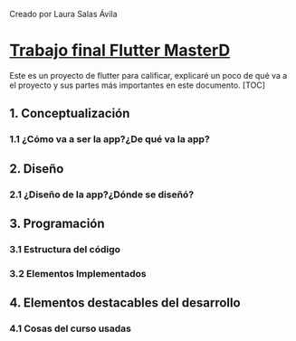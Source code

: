 Creado por Laura Salas Ávila
# <u>Trabajo final Flutter MasterD</u>

Este es un proyecto de flutter para calificar, explicaré un poco de qué va a el proyecto y sus partes más importantes en este documento.
[TOC]


## 1. Conceptualización
### 1.1 ¿Cómo va a ser la app?¿De qué va la app?

## 2. Diseño
### 2.1 ¿Diseño de la app?¿Dónde se diseñó?

## 3. Programación
### 3.1 Estructura del código
### 3.2 Elementos Implementados

## 4. Elementos destacables del desarrollo
### 4.1 Cosas del curso usadas



